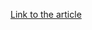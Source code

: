 [Link to the article](https://web.archive.org/web/20151216071054/http://blog.airbuscybersecurity.com/post/2015/11/Newcomers-in-the-Derusbifamily)
